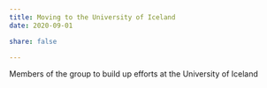 ```yaml
---
title: Moving to the University of Iceland
date: 2020-09-01

share: false

---
```


Members of the group to build up efforts at the University of Iceland

<!--more-->